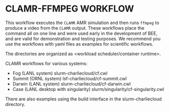 # CLAMR-FFMPEG WORKFLOW

This workflow executes the `CLAMR` AMR simulation and then runs `ffmpeg` to produce a video from the `CLAMR` output. These workflows place the command all on one line and were used early in the development of BEE, and are valid for demonstration and testing purposes. We recommend you use the workflows with yaml files as examples for scientific workflows.

The directories are organized as <workload scheduler/container runtime>.


CLAMR workflows for various systems:

* Fog (LANL system) slurm-charliecloud/cf.cwl
* Summit (ORNL system) lsf-charliecloud/cf-summit.cwl
* Darwin (LANL system) slurm-charliecloud/cf-darwin.cwl
* Case (LANL desktop with singularity) slurm/singularity/cf-singularity.cwl

There are also examples using the build interface in the slurm-charliecloud directory.
